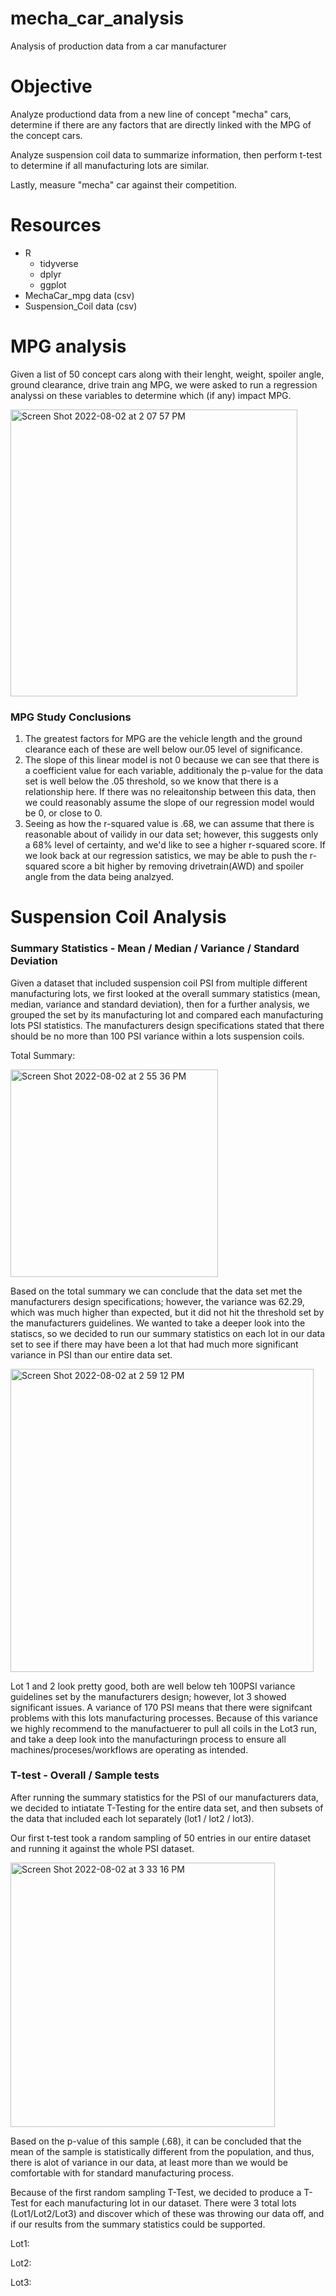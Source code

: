 # mecha_car_analysis
Analysis of production data from a car manufacturer

# Objective
Analyze productiond data from a new line of concept "mecha" cars, determine if there are any factors that are directly linked with the MPG of the concept cars.  

Analyze suspension coil data to summarize information, then perform t-test to determine if all manufacturing lots are similar. 

Lastly, measure "mecha" car against their competition.

# Resources
- R
  - tidyverse
  - dplyr
  - ggplot
- MechaCar_mpg data (csv)
- Suspension_Coil data (csv)


# MPG analysis

Given a list of 50 concept cars along with their lenght, weight, spoiler angle, ground clearance, drive train ang MPG, we were asked to run a regression analyssi on these variables to determine which (if any) impact MPG. 

<img width="459" alt="Screen Shot 2022-08-02 at 2 07 57 PM" src="https://user-images.githubusercontent.com/6634774/182445847-901de665-673a-4604-aebc-430079d4b706.png">

### MPG Study Conclusions
1. The greatest factors for MPG are the vehicle length and the ground clearance each of these are well below our.05 level of significance.
2. The slope of this linear model is not 0 because we can see that there is a coefficient value for each variable, additionaly the p-value for the data set is well below the .05 threshold, so we know that there is a relationship here.  If there was no releaitonship between this data, then we could reasonably assume the slope of our regression model would be 0, or close to 0.
3. Seeing as how the r-squared value is .68, we can assume that there is reasonable about of vailidy in our data set; however, this suggests only a 68% level of certainty, and we'd like to see a higher r-squared score.  If we look back at our regression satistics, we may be able to push the r-squared score a bit higher by removing drivetrain(AWD) and spoiler angle from the data being analzyed.


# Suspension Coil Analysis


### Summary Statistics - Mean / Median / Variance / Standard Deviation

Given a dataset that included suspension coil PSI from multiple different manufacturing lots, we first looked at the overall summary statistics (mean, median, variance and standard deviation), then for a further analysis, we grouped the set by its manufacturing lot and compared each manufacturing lots PSI statistics.  The manufacturers design specifications stated that there should be no more than 100 PSI variance within a lots suspension coils.

Total Summary:

<img width="332" alt="Screen Shot 2022-08-02 at 2 55 36 PM" src="https://user-images.githubusercontent.com/6634774/182452072-e9336dbe-d737-4e05-b41a-e3508e949a46.png">

Based on the total summary we can conclude that the data set met the manufacturers design specifications; however, the variance was 62.29, which was much higher than expected, but it did not hit the threshold set by the manufacturers guidelines.  We wanted to take a deeper look into the statiscs, so we decided to run our summary statistics on each lot in our data set to see if there may have been a lot that had much more significant variance in PSI than our entire data set.

<img width="485" alt="Screen Shot 2022-08-02 at 2 59 12 PM" src="https://user-images.githubusercontent.com/6634774/182452653-ed6184b1-a932-43a4-aeb7-9079d12052cb.png">

Lot 1 and 2 look pretty good, both are well below teh 100PSI variance guidelines set by the manufacturers design; however, lot 3 showed significant issues.  A variance of 170 PSI means that there were signifcant problems with this lots manufacturing processes.  Because of this variance we highly recommend to the manufactuerer to pull all coils in the Lot3 run, and take a deep look into the manufacturingn process to ensure all machines/proceses/workflows are operating as intended.

### T-test - Overall / Sample tests

After running the summary statistics for the PSI of our manufacturers data, we decided to intiatate T-Testing for the entire data set, and then subsets of the data that included each lot separately (lot1 / lot2 / lot3).  

Our first t-test took a random sampling of 50 entries in our entire dataset and running it against the whole PSI dataset.

<img width="423" alt="Screen Shot 2022-08-02 at 3 33 16 PM" src="https://user-images.githubusercontent.com/6634774/182458487-c1af733e-2978-4f93-b6ee-824894430f49.png">

Based on the p-value of this sample (.68), it can be concluded that the mean of the sample is statistically different from the population, and thus, there is alot of variance in our data, at least more than we would be comfortable with for standard manufacturing process. 

Because of the first random sampling T-Test, we decided to produce a T-Test for each manufacturing lot in our dataset. There were 3 total lots (Lot1/Lot2/Lot3) and discover which of these was throwing our data off, and if our results from the summary statistics could be supported. 

Lot1:

Lot2:

Lot3:


